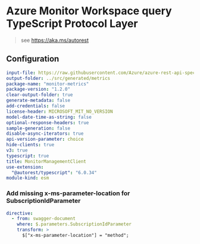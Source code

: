 # Azure Monitor Workspace query TypeScript Protocol Layer

> see https://aka.ms/autorest

## Configuration

```yaml
input-file: https://raw.githubusercontent.com/Azure/azure-rest-api-specs/0b64ca7cbe3af8cd13228dfb783a16b8272b8be2/specification/monitor/resource-manager/Microsoft.Insights/stable/2024-02-01/metrics_API.json
output-folder: ../src/generated/metrics
package-name: "monitor-metrics"
package-version: "1.2.0"
clear-output-folder: true
generate-metadata: false
add-credentials: false
license-header: MICROSOFT_MIT_NO_VERSION
model-date-time-as-string: false
optional-response-headers: true
sample-generation: false
disable-async-iterators: true
api-version-parameter: choice
hide-clients: true
v3: true
typescript: true
title: MonitorManagementClient
use-extension:
  "@autorest/typescript": "6.0.34"
module-kind: esm
```

### Add missing x-ms-parameter-location for SubscriptionIdParameter

```yaml
directive:
  - from: swagger-document
    where: $.parameters.SubscriptionIdParameter
    transform: >
      $["x-ms-parameter-location"] = "method";
```
